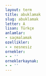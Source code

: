 ```yaml
---
layout: term
title: abuklamak
slug: abuklamak
letter: A
lisan: Türkçe
anlamlar:
- saçmalamak
ozellikler:
- - nesnesiz
ornekler:
- - ''
orneklerkaynak:
- - ''
---
```

